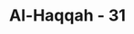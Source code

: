 ---
title: "Al-Haqqah - 31"
no: 31
arabic_no: ٣١
ayah: ثُمَّ الْجَحِيْمَ صَلُّوْهُۙ
translation: "Kemudian masukkanlah dia ke dalam api neraka yang menyala-nyala. "
tafsir: "Karena sikap orang kafir yang demikian dan berdasarkan catatan amalnya, maka Allah memerintahkan malaikat untuk melaksanakan hukuman kepada orang kafir itu. Pada waktu Kiamat, mereka dalam keadaan menderita, terhina, dan tidak dapat melepaskan diri sedikit pun dari keadaan yang demikian. Bahkan, azab itu ditambah lagi dengan membelenggu mereka. Hal ini memberi pengertian bahwa orang kafir di dalam neraka tidak mempunyai satu cara pun untuk mengurangi dan meringankan rasa azab yang pedih itu."
---
